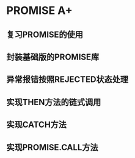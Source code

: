 # PROMISE A+

## 复习PROMISE的使用



## 封装基础版的PROMISE库



## 异常报错按照REJECTED状态处理



## 实现THEN方法的链式调用



## 实现CATCH方法



## 实现PROMISE.CALL方法




